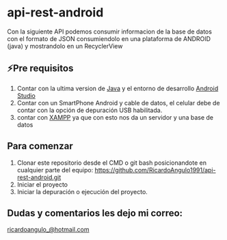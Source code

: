 # api-rest-android
Con la siguiente API podemos consumir informacion de la base de datos con el formato de JSON consumiendolo en una plataforma de ANDROID (java) y mostrandolo en un RecyclerView

##     ⚡️Pre requisitos ##
1. Contar con la ultima version de [Java](https://www.java.com/es/download/) y el entorno de desarrollo [Android Studio](https://developer.android.com/studio/index.html?hl=es-419)
2. Contar con un SmartPhone Android y cable de datos, el celular debe de contar con la opción de depuración USB habilitada.
3. contar con [XAMPP](https://www.apachefriends.org/es/index.html) ya que con esto nos da un servidor y una base de datos


##     Para comenzar ##
1. Clonar este repositorio desde el CMD o git bash posicionandote en cualquier parte del equipo:
https://github.com/RicardoAngulo1991/api-rest-android.git
2. Iniciar el proyecto
3. Iniciar la depuración o ejecución del proyecto.


## Dudas y comentarios les dejo mi correo:

ricardoangulo_@hotmail.com
